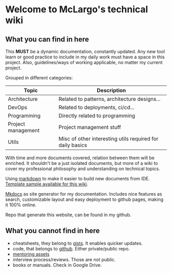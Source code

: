 # Welcome to McLargo's technical wiki

## What you can find in here

This **MUST** be a dynamic documentation, constantly updated. Any new tool learn or good practice to include in my daily work must have a space in this project. Also, guidelines/ways of working applicable, no matter my current project.

Grouped in different categories:

| Topic              | Description                                               |
| ------------------ | --------------------------------------------------------- |
| Architecture       | Related to patterns, architecture designs...              |
| DevOps             | Related to deployments, ci/cd...                          |
| Programming        | Directly related to programming                           |
| Project management | Project management stuff                                  |
| Utils              | Misc of other interesting utils required for daily basics |

With time and more documents covered, relation between them will be enriched. It shouldn't be a just isolated documents, but more of a wiki to cover my professional philosophy and understanding on technical topics.

Using [markdown](https://gist.github.com/McLargo/ae633d1ff481c20c21433074169d283c#file-markdown-cheatsheet) to make it easier to build new documents from IDE. [Template sample available for this wiki](template).

[Mkdocs](https://www.mkdocs.org/) as site generator for my documentation. Includes nice features as search, customizable layout and easy deployment to github pages, making it 100% online.

Repo that generate this website, can be found in my github.

## What you cannot find in here

- cheatsheets, they belong to [gists](https://gist.github.com/McLargo/ae633d1ff481c20c21433074169d283c). It enables quicker updates.
- code, that belongs to [github](https://github.com/McLargo/). Either private/public repo.
- [mentoring assets](https://gist.github.com/McLargo/105f658ffdabdae8ffb297a05c6949d9)
- interview process/reviews. Those are not public.
- books or manuals. Check in Google Drive.
